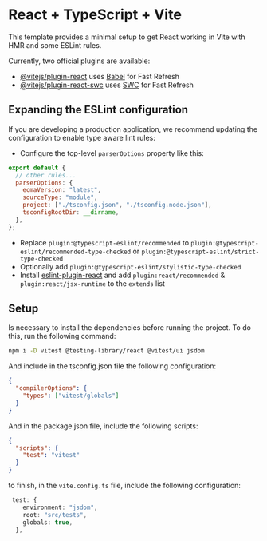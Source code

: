 # React + TypeScript + Vite

This template provides a minimal setup to get React working in Vite with HMR and some ESLint rules.

Currently, two official plugins are available:

- [@vitejs/plugin-react](https://github.com/vitejs/vite-plugin-react/blob/main/packages/plugin-react/README.md) uses [Babel](https://babeljs.io/) for Fast Refresh
- [@vitejs/plugin-react-swc](https://github.com/vitejs/vite-plugin-react-swc) uses [SWC](https://swc.rs/) for Fast Refresh

## Expanding the ESLint configuration

If you are developing a production application, we recommend updating the configuration to enable type aware lint rules:

- Configure the top-level `parserOptions` property like this:

```js
export default {
  // other rules...
  parserOptions: {
    ecmaVersion: "latest",
    sourceType: "module",
    project: ["./tsconfig.json", "./tsconfig.node.json"],
    tsconfigRootDir: __dirname,
  },
};
```

- Replace `plugin:@typescript-eslint/recommended` to `plugin:@typescript-eslint/recommended-type-checked` or `plugin:@typescript-eslint/strict-type-checked`
- Optionally add `plugin:@typescript-eslint/stylistic-type-checked`
- Install [eslint-plugin-react](https://github.com/jsx-eslint/eslint-plugin-react) and add `plugin:react/recommended` & `plugin:react/jsx-runtime` to the `extends` list

## Setup

Is necessary to install the dependencies before running the project. To do this, run the following command:

```bash
npm i -D vitest @testing-library/react @vitest/ui jsdom

```

And include in the tsconfig.json file the following configuration:

```json
{
  "compilerOptions": {
    "types": ["vitest/globals"]
  }
}
```

And in the package.json file, include the following scripts:

```json
{
  "scripts": {
    "test": "vitest"
  }
}
```

to finish, in the `vite.config.ts` file, include the following configuration:

```ts
 test: {
    environment: "jsdom",
    root: "src/tests",
    globals: true,
  },
```

